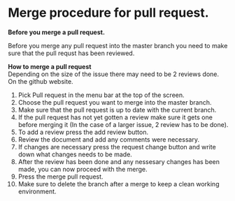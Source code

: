 # Merge procedure for pull request. 

**Before you merge a pull request.** 

Before you merge any pull request into the master branch you need to make sure that the pull requst has been reviewed. 

**How to merge a pull request**
<br> Depending on the size of the issue there may need to be 2 reviews done. 
<br> On the github website. 
1. Pick Pull request in the menu bar at the top of the screen. 
2. Choose the pull request you want to merge into the master branch. 
3. Make sure that the pull request is up to date with the current branch. 
4. If the pull request has not yet gotten a review make sure it gets one before merging it (In the case of a larger issue, 2 review has to be done). 
5. To add a review press the add review button. 
6. Review the document and add any comments were necessary. 
7. If changes are necessary press the request change button and write down what changes needs to be made. 
8. After the review has been done and any nessesary changes has been made, you can now proceed with the merge.
9. Press the merge pull request. 
10. Make sure to delete the branch after a merge to keep a clean working environment.  
 
